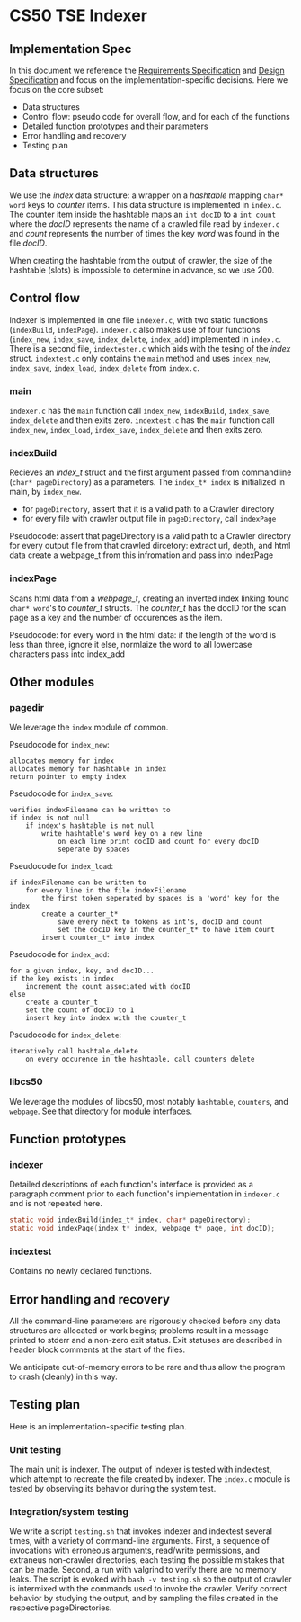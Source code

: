 # CS50 TSE Indexer
## Implementation Spec

In this document we reference the [Requirements Specification](REQUIREMENTS.md) and [Design Specification](DESIGN.md) and focus on the implementation-specific decisions.
Here we focus on the core subset:

-  Data structures
-  Control flow: pseudo code for overall flow, and for each of the functions
-  Detailed function prototypes and their parameters
-  Error handling and recovery
-  Testing plan

## Data structures 

We use the *index* data structure: a wrapper on a *hashtable* mapping `char* word` keys to *counter* items. This data structure is implemented in `index.c`. The counter item inside the hashtable maps an `int docID` to a `int count` where the _docID_ represents the name of a crawled file read by `indexer.c` and _count_ represents the number of times the key _word_ was found in the file _docID_. 

When creating the hashtable from the output of crawler, the size of the hashtable (slots) is impossible to determine in advance, so we use 200.

## Control flow

Indexer is implemented in one file `indexer.c`, with two static functions (`indexBuild`, `indexPage`). `indexer.c` also makes use of four functions (`index_new`, `index_save`, `index_delete`, `index_add`) implemented in `index.c`. There is a second file, `indextester.c` which aids with the tesing of the *index* struct. `indextest.c` only contains the `main` method and uses `index_new`, `index_save`, `index_load`, `index_delete` from `index.c`.

### main

`indexer.c` has the `main` function call `index_new`, `indexBuild`, `index_save`, `index_delete` and then exits zero.
`indextest.c` has the `main` function call `index_new`, `index_load`, `index_save`, `index_delete` and then exits zero.

### indexBuild

Recieves an *index_t* struct and the first argument passed from commandline (`char* pageDirectory`) as a parameters. The `index_t* index` is initialized in main, by `index_new`.

* for `pageDirectory`, assert that it is a valid path to a Crawler directory
* for every file with crawler output file in `pageDirectory`, call `indexPage`

Pseudocode:
	assert that pageDirectory is a valid path to a Crawler directory
	for every output file from that crawled dircetory:
		extract url, depth, and html data
		create a webpage_t from this infromation and pass into indexPage

### indexPage

Scans html data from a *webpage_t*, creating an inverted index linking found `char* word`'s to *counter_t* structs.
The *counter_t* has the docID for the scan page as a key and the number of occurences as the item.

Pseudocode:
	for every word in the html data:
		if the length of the word is less than three, ignore it
		else, normlaize the word to all lowercase characters
		pass into index_add

## Other modules

### pagedir

We leverage the `index` module of common.

Pseudocode for `index_new`:

	allocates memory for index
	allocates memory for hashtable in index
	return pointer to empty index

Pseudocode for `index_save`:

	verifies indexFilename can be written to
	if index is not null
		if index's hashtable is not null
			write hashtable's word key on a new line
				on each line print docID and count for every docID
				seperate by spaces

Pseudocode for `index_load`:

	if indexFilename can be written to
		for every line in the file indexFilename
			the first token seperated by spaces is a 'word' key for the index
			create a counter_t*
				save every next to tokens as int's, docID and count
				set the docID key in the counter_t* to have item count
			insert counter_t* into index

Pseudocode for `index_add`:

	for a given index, key, and docID...
	if the key exists in index
		increment the count associated with docID
	else
		create a counter_t
		set the count of docID to 1
		insert key into index with the counter_t

Pseudocode for `index_delete`:

	iteratively call hashtale_delete
		on every occurence in the hashtable, call counters delete 

### libcs50

We leverage the modules of libcs50, most notably `hashtable`, `counters`, and `webpage`.
See that directory for module interfaces.

## Function prototypes

### indexer

Detailed descriptions of each function's interface is provided as a paragraph comment prior to each function's implementation in `indexer.c` and is not repeated here.

```c
static void indexBuild(index_t* index, char* pageDirectory);
static void indexPage(index_t* index, webpage_t* page, int docID);
```

### indextest

Contains no newly declared functions.

## Error handling and recovery

All the command-line parameters are rigorously checked before any data structures are allocated or work begins; problems result in a message printed to stderr and a non-zero exit status. Exit statuses are described in header block comments at the start of the files.

We anticipate out-of-memory errors to be rare and thus allow the program to crash (cleanly) in this way.

## Testing plan

Here is an implementation-specific testing plan.

### Unit testing

The main unit is indexer.
The output of indexer is tested with indextest, which attempt to recreate the file created by indexer.
The `index.c` module is tested by observing its behavior during the system test.

### Integration/system testing

We write a script `testing.sh` that invokes indexer and indextest several times, with a variety of command-line arguments.
First, a sequence of invocations with erroneous arguments, read/write permissions, and extraneus non-crawler directories, each testing the possible mistakes that can be made.
Second, a run with valgrind to verify there are no memory leaks.
The script is evoked with `bash -v testing.sh` so the output of crawler is intermixed with the commands used to invoke the crawler.
Verify correct behavior by studying the output, and by sampling the files created in the respective pageDirectories.
